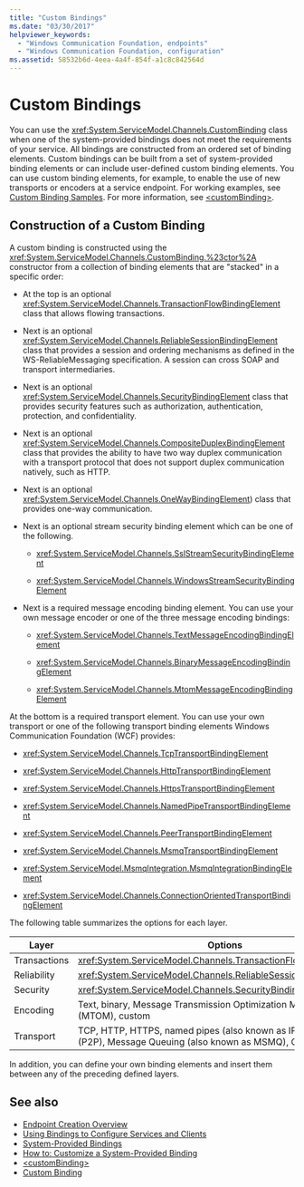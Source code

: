 ```yaml
---
title: "Custom Bindings"
ms.date: "03/30/2017"
helpviewer_keywords: 
  - "Windows Communication Foundation, endpoints"
  - "Windows Communication Foundation, configuration"
ms.assetid: 58532b6d-4eea-4a4f-854f-a1c8c842564d
---
```

# Custom Bindings
You can use the <xref:System.ServiceModel.Channels.CustomBinding> class when one of the system-provided bindings does not meet the requirements of your service. All bindings are constructed from an ordered set of binding elements. Custom bindings can be built from a set of system-provided binding elements or can include user-defined custom binding elements. You can use custom binding elements, for example, to enable the use of new transports or encoders at a service endpoint. For working examples, see [Custom Binding Samples](https://msdn.microsoft.com/library/657e8143-beb0-472d-9cfe-ed1a19c2ab08). For more information, see [\<customBinding>](../../../../docs/framework/configure-apps/file-schema/wcf/custombinding.md).  
  
## Construction of a Custom Binding  
 A custom binding is constructed using the <xref:System.ServiceModel.Channels.CustomBinding.%23ctor%2A> constructor from a collection of binding elements that are "stacked" in a specific order:  
  
-   At the top is an optional <xref:System.ServiceModel.Channels.TransactionFlowBindingElement> class that allows flowing transactions.  
  
-   Next is an optional <xref:System.ServiceModel.Channels.ReliableSessionBindingElement> class that provides a session and ordering mechanisms as defined in the WS-ReliableMessaging specification. A session can cross SOAP and transport intermediaries.  
  
-   Next is an optional <xref:System.ServiceModel.Channels.SecurityBindingElement> class that provides security features such as authorization, authentication, protection, and confidentiality.  
  
-   Next is an optional <xref:System.ServiceModel.Channels.CompositeDuplexBindingElement> class that provides the ability to have two way duplex communication with a transport protocol that does not support duplex communication natively, such as HTTP.  
  
-   Next is an optional <xref:System.ServiceModel.Channels.OneWayBindingElement>) class that provides one-way communication.  
  
-   Next is an optional stream security binding element which can be one of the following.  
  
    -   <xref:System.ServiceModel.Channels.SslStreamSecurityBindingElement>  
  
    -   <xref:System.ServiceModel.Channels.WindowsStreamSecurityBindingElement>  
  
-   Next is a required message encoding binding element. You can use your own message encoder or one of the three message encoding bindings:  
  
    -   <xref:System.ServiceModel.Channels.TextMessageEncodingBindingElement>  
  
    -   <xref:System.ServiceModel.Channels.BinaryMessageEncodingBindingElement>  
  
    -   <xref:System.ServiceModel.Channels.MtomMessageEncodingBindingElement>  
  
 At the bottom is a required transport element. You can use your own transport or one of the following transport binding elements Windows Communication Foundation (WCF) provides:  
  
-   <xref:System.ServiceModel.Channels.TcpTransportBindingElement>  
  
-   <xref:System.ServiceModel.Channels.HttpTransportBindingElement>  
  
-   <xref:System.ServiceModel.Channels.HttpsTransportBindingElement>  
  
-   <xref:System.ServiceModel.Channels.NamedPipeTransportBindingElement>  
  
-   <xref:System.ServiceModel.Channels.PeerTransportBindingElement>  
  
-   <xref:System.ServiceModel.Channels.MsmqTransportBindingElement>  
  
-   <xref:System.ServiceModel.MsmqIntegration.MsmqIntegrationBindingElement>  
  
-   <xref:System.ServiceModel.Channels.ConnectionOrientedTransportBindingElement>  
  
 The following table summarizes the options for each layer.  
  
|Layer|Options|Required|  
|-----------|-------------|--------------|  
|Transactions|<xref:System.ServiceModel.Channels.TransactionFlowBindingElement>|No|  
|Reliability|<xref:System.ServiceModel.Channels.ReliableSessionBindingElement>|No|  
|Security|<xref:System.ServiceModel.Channels.SecurityBindingElement>|No|  
|Encoding|Text, binary, Message Transmission Optimization Mechanism (MTOM), custom|Yes|  
|Transport|TCP, HTTP, HTTPS, named pipes (also known as IPC), Peer-to-Peer (P2P), Message Queuing (also known as MSMQ), Custom|Yes|  
  
 In addition, you can define your own binding elements and insert them between any of the preceding defined layers.  
  
## See also
- [Endpoint Creation Overview](../../../../docs/framework/wcf/endpoint-creation-overview.md)
- [Using Bindings to Configure Services and Clients](../../../../docs/framework/wcf/using-bindings-to-configure-services-and-clients.md)
- [System-Provided Bindings](../../../../docs/framework/wcf/system-provided-bindings.md)
- [How to: Customize a System-Provided Binding](../../../../docs/framework/wcf/extending/how-to-customize-a-system-provided-binding.md)
- [\<customBinding>](../../../../docs/framework/configure-apps/file-schema/wcf/custombinding.md)
- [Custom Binding](../../../../docs/framework/wcf/samples/custom-binding.md)
